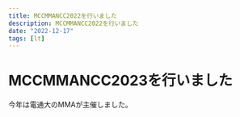 ```yaml
---
title: MCCMMANCC2022を行いました
description: MCCMMANCC2022を行いました
date: "2022-12-17"
tags: [lt]
---
```


# MCCMMANCC2023を行いました

今年は電通大のMMAが主催しました。
